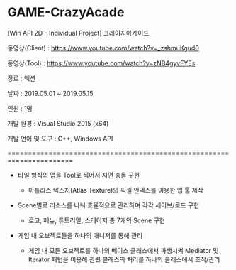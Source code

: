 # GAME-CrazyAcade
[Win API 2D - Individual Project] 크레이지아케이드


동영상(Client)    : https://www.youtube.com/watch?v=_zshmuKgud0

동영상(Tool)      : https://www.youtube.com/watch?v=zNB4gyvFYEs

장르              : 액션

날짜              : 2019.05.01 ~ 2019.05.15

인원              : 1명

개발 환경         : Visual Studio 2015 (x64)

개발 언어 및 도구  : C++, Windows API


======================================================================

* 타일 형식의 맵을 Tool로 찍어서 지면 충돌 구현
  - 아틀라스 텍스처(Atlas Texture)의 픽셀 인덱스를 이용한 맵 툴 제작

* Scene별로 리소스를 나눠 효율적으로 관리하며 각각 세이브/로드 구현
  - 로고, 메뉴, 튜토리얼, 스테이지 총 7개의 Scene 구현

* 게임 내 오브젝트들을 하나의 매니저를 통해 관리
  - 게임 내 모든 오브젝트를 하나의 베이스 클래스에서 파생시켜 Mediator 및 Iterator 패턴을 이용해 관련 클래스의 처리를 하나의 클래스에서 조작/관리
